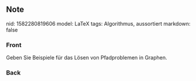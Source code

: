 ## Note
nid: 1582280819606
model: LaTeX
tags: Algorithmus, aussortiert
markdown: false

### Front
Geben Sie Beispiele für das Lösen von Pfadproblemen in Graphen.

### Back

